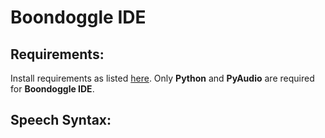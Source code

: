 # Boondoggle IDE

## Requirements:
Install requirements as listed [here](https://pypi.python.org/pypi/SpeechRecognition/). Only **Python** and **PyAudio** are required for **Boondoggle IDE**.

## Speech Syntax:
